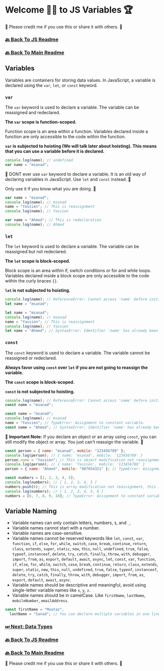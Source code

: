 # Welcome 🙋‍♂️ to JS Variables 🏆

🙏 Please credit me if you use this or share it with others. 🙏

### [🔙 Back To JS Readme](./js.md)

### [🔙 Back To Main Readme](../../../README.md)

## Variables

Variables are containers for storing data values. In JavaScript, a variable is declared using the `var`, `let`, or `const` keyword.

### `var`

The `var` keyword is used to declare a variable. The variable can be reassigned and redeclared.

**The `var` scope is function-scoped.**

Function scope is an area within a function. Variables declared inside a function are only accessible to the code within the function.

**`var` is subjected to hoisting (We will talk later about hoisting). This means that you can use a variable before it is declared.**

```javascript
console.log(name); // undefined
var name = "msanad";
```

🚨 DONT ever use `var` keyword to declare a variable. It is an old way of declaring variables in JavaScript. Use `let` and `const` instead. 🚨

Only use it if you know what you are doing. 📢

```javascript
var name = "msanad";
console.log(name); // msanad
name = "Yassien"; // This is reassignment
console.log(name); // Yassien

var name = "Ahmed"; // This is redeclaration
console.log(name); // Ahmed
```

### `let`

The `let` keyword is used to declare a variable. The variable can be reassigned but not redeclared.

**The `let` scope is block-scoped.**

Block scope is an area within if, switch conditions or for and while loops. Variables declared inside a block scope are only accessible to the code within the curly braces `{}`.

**`let` is not subjected to hoisting.**

```javascript
console.log(name); // ReferenceError: Cannot access 'name' before initialization
let name = "msanad";
```

```javascript
let name = "msanad";
console.log(name); // msanad
name = "Yassien"; // This is reassignment
console.log(name); // Yassien
let name = "Ahmed"; // SyntaxError: Identifier 'name' has already been declared
```

### `const`

The `const` keyword is used to declare a variable. The variable cannot be reassigned or redeclared.

**Always favor using `const` over `let` if you are not going to reassign the variable.**

**The `const` scope is block-scoped.**

**`const` is not subjected to hoisting.**

```javascript
console.log(name); // ReferenceError: Cannot access 'name' before initialization
const name = "msanad";
```

```javascript
const name = "msanad";
console.log(name); // msanad
name = "Yassien"; // TypeError: Assignment to constant variable.
const name = "Ahmed"; // SyntaxError: Identifier 'name' has already been declared
```

🚨 **Important Note:** If you declare an object or an array using `const`, you can still modify the object or array. You just can't reassign the variable. 🚨

```javascript
const person = { name: "msanad", mobile: "123456789" };
console.log(person); // { name: 'msanad', mobile: '123456789' }
person.name = "Yassien"; // This is object modification not reassignment, this is allowed
console.log(person); // { name: 'Yassien', mobile: '123456789' }
person = { name: "Ahmed", mobile: "987654321" }; // TypeError: Assignment to constant variable. As this is reassignment
```

```javascript
const numbers = [1, 2, 3, 4, 5];
console.log(numbers); // [ 1, 2, 3, 4, 5 ]
numbers.push(6); // This is array modification not reassignment, this is allowed
console.log(numbers); // [ 1, 2, 3, 4, 5, 6 ]
numbers = [6, 7, 8, 9, 10]; // TypeError: Assignment to constant variable. As this is reassignment
```

## Variable Naming

- Variable names can only contain letters, numbers, `$`, and `_`.
- Variable names cannot start with a number.
- Variable names are case-sensitive.
- Variable names cannot be reserved keywords like `let`, `const`, `var`, `function`, `if`, `else`, `for`, `while`, `switch`, `case`, `break`, `continue`, `return`, `class`, `extends`, `super`, `static`, `new`, `this`, `null`, `undefined`, `true`, `false`, `typeof`, `instanceof`, `delete`, `try`, `catch`, `finally`, `throw`, `with`, `debugger`, `import`, `from`, `as`, `export`, `default`, `await`, `async`, `let`, `const`, `var`, `function`, `if`, `else`, `for`, `while`, `switch`, `case`, `break`, `continue`, `return`, `class`, `extends`, `super`, `static`, `new`, `this`, `null`, `undefined`, `true`, `false`, `typeof`, `instanceof`, `delete`, `try`, `catch`, `finally`, `throw`, `with`, `debugger`, `import`, `from`, `as`, `export`, `default`, `await`, `async`.
- Variable names should be descriptive and meaningful, avoid using single-letter variable names like `x`, `y`, `z`.
- Variable names should be in camelCase. Like `firstName`, `lastName`, `mobileNumber`, `emailAddress`.

```javascript
const firstName = "Moataz",
  lastName = "Sanad"; // You can declare multiple variables in one line using , (comma)
```

### [ ⏭ Next: Data Types](./03_data_types.md)

### [🔙 Back To JS Readme](./js.md)

### [🔙 Back To Main Readme](../../../README.md)

🙏 Please credit me if you use this or share it with others. 🙏
